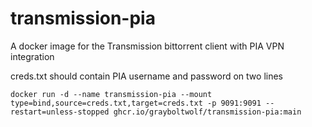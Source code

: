 # transmission-pia
A docker image for the Transmission bittorrent client with PIA VPN integration

creds.txt should contain PIA username and password on two lines

`
docker run -d --name transmission-pia --mount type=bind,source=creds.txt,target=creds.txt -p 9091:9091 --restart=unless-stopped ghcr.io/grayboltwolf/transmission-pia:main
`
